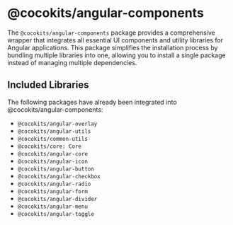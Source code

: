 # @cocokits/angular-components
The `@cocokits/angular-components` package provides a comprehensive wrapper that integrates all essential UI components and utility libraries for Angular applications. This package simplifies the installation process by bundling multiple libraries into one, allowing you to install a single package instead of managing multiple dependencies.

## Included Libraries
The following packages have already been integrated into @cocokits/angular-components:

- `@cocokits/angular-overlay`
- `@cocokits/angular-utils`
- `@cocokits/common-utils`
- `@cocokits/core: Core`
- `@cocokits/angular-core`
- `@cocokits/angular-icon`
- `@cocokits/angular-button`
- `@cocokits/angular-checkbox`
- `@cocokits/angular-radio`
- `@cocokits/angular-form`
- `@cocokits/angular-divider`
- `@cocokits/angular-menu`
- `@cocokits/angular-toggle`